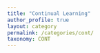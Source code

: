 ```yaml
---
title: "Continual Learning"
author_profile: true
layout: category
permalink: /categories/cont/
taxonomy: CONT
---
```

